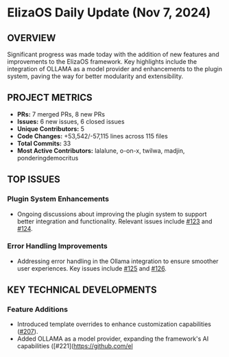 # ElizaOS Daily Update (Nov 7, 2024)

## OVERVIEW 
Significant progress was made today with the addition of new features and improvements to the ElizaOS framework. Key highlights include the integration of OLLAMA as a model provider and enhancements to the plugin system, paving the way for better modularity and extensibility.

## PROJECT METRICS
- **PRs:** 7 merged PRs, 8 new PRs
- **Issues:** 6 new issues, 6 closed issues
- **Unique Contributors:** 5
- **Code Changes:** +53,542/-57,115 lines across 115 files
- **Total Commits:** 33
- **Most Active Contributors:** lalalune, o-on-x, twilwa, madjin, ponderingdemocritus

## TOP ISSUES
### Plugin System Enhancements
- Ongoing discussions about improving the plugin system to support better integration and functionality. Relevant issues include [#123](https://github.com/elizaos/eliza/issues/123) and [#124](https://github.com/elizaos/eliza/issues/124).

### Error Handling Improvements
- Addressing error handling in the Ollama integration to ensure smoother user experiences. Key issues include [#125](https://github.com/elizaos/eliza/issues/125) and [#126](https://github.com/elizaos/eliza/issues/126).

## KEY TECHNICAL DEVELOPMENTS
### Feature Additions
- Introduced template overrides to enhance customization capabilities ([#207](https://github.com/elizaos/eliza/pull/207)).
- Added OLLAMA as a model provider, expanding the framework's AI capabilities ([#221](https://github.com/el